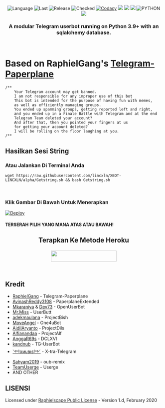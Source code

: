 <p align="center">
    <img alt="Language" src="https://img.shields.io/github/languages/count/lincxln/XBOT-LINCXLN?style=for-the-badge">
    <img alt="Last" src="https://img.shields.io/github/last-commit/lincxln/XBOT-LINCXLN/alpha?style=for-the-badge">
    <img alt="Release" src="https://img.shields.io/github/release-date-pre/lincxln/XBOT-LINCXLN?label=RELEASE&style=for-the-badge">
    <img alt="Checked" src="https://img.shields.io/github/checks-status/lincxln/XBOT-LINCXLN/alpha?style=for-the-badge">
    <a href="https://travis-ci.com/lincxln/XBOT-LINCXLN.svg?branch=alpha" /></a>
    <a href="https://app.codacy.com/gh/lincxln/XBOT-LINCXLN/dashboard"> <img src="https://img.shields.io/codacy/grade/a8f0747a964e4712818a28d2a7f4edd3?color=blue&logo=codacy&style=for-the-badge" alt="Codacy" /></a>
    <a href="https://github.com/lincxln/XBOT-LINCXLN"> <img src="https://img.shields.io/github/repo-size/lincxln/XBOT-LINCXLN?logo=github&style=for-the-badge" /></a>
    <a href="https://github.com/lincxln/XBOT-LINCXLN/network/members"> <img src="https://img.shields.io/github/forks/lincxln/XBOT-LINCXLN?logo=github&style=for-the-badge" /></a>
    <a href="https://pypi.org/project/Telethon/"> <img src="https://img.shields.io/pypi/v/telethon?label=telethon&logo=pypi&logoColor=white&style=for-the-badge" /></a>
    <img alt="PYTHON" src="https://img.shields.io/badge/PYTHON-v3.9.0-blue?style=for-the-badge&logo=appveyor"/>
    <a href="https://hub.docker.com/r/lincxln/xdocker/tags?page=1&ordering=last_updated"> <img src="https://img.shields.io/docker/v/lincxln/xdocker/buster?label=docker%20version&logo=docker&style=for-the-badge" /></a>
   </p>
<h3 align="center">A modular Telegram userbot running on Python 3.9+ with an sqlalchemy database.</h3>
<p align="center">&nbsp;</p>

# Based on RaphielGang's [Telegram-Paperplane](https://github.com/RaphielGang/Telegram-Paperplane)

```
/**
    Your Telegram account may get banned.
    I am not responsible for any improper use of this bot
    This bot is intended for the purpose of having fun with memes,
    as well as efficiently managing groups.
    You ended up spamming groups, getting reported left and right,
    and you ended up in a Finale Battle with Telegram and at the end
    Telegram Team deleted your account?
    And after that, then you pointed your fingers at us
    for getting your acoount deleted?
    I will be rolling on the floor laughing at you.
/**
```

## Hasilkan Sesi String

### Atau Jalankan Di Terminal Anda

```
wget https://raw.githubusercontent.com/lincxln/XBOT-LINCXLN/alpha/Getstring.sh && bash Getstring.sh
```
<br>

### Klik Gambar Di Bawah Untuk Menerapkan
[![Deploy](https://coursework.vschool.io/content/images/size/w1000/2018/10/heroku_logo.jpeg)](https://heroku.com/deploy?template=https://github.com/lincxln/XBOT-LINCXLN)

#### TERSERAH PILIH YANG MANA ATAS ATAU BAWAH!

## <p align="center">Terapkan Ke Metode Heroku</p>


<p align="center"><a href="https://heroku.com/deploy?template=https://github.com/lincxln/XBOT-LINCXLN/tree/alpha"> <img src="https://img.shields.io/badge/Terapkan%20Ke%20Heroku-blue?style=flat&logo=heroku" width="210" height="34.45" /></a></p>

<br>
</p>

## Kredit
*   [RaphielGang](https://github.com/RaphielGang) - Telegram-Paperplane
*   [AvinashReddy3108](https://github.com/AvinashReddy3108) - PaperplaneExtended
*   [Mkaraniya](https://github.com/mkaraniya) & [Dev73](https://github.com/Devp73) - OpenUserBot
*   [Mr.Miss](https://github.com/keselekpermen69) - UserButt
*   [adekmaulana](https://github.com/adekmaulana) - ProjectBish
*   [MoveAngel](https://github.com/MoveAngel) - One4uBot
*   [AidilAryanto](https://github.com/aidilaryanto) - ProjectDils 
*   [Alfianandaa](https://github.com/alfianandaa/ProjectAlf) - ProjectAlf
*   [AnggaR69s](https://github.com/GengKapak/DCLXVI) - DCLXVI
*   [kandnub](https://github.com/kandnub) - TG-UserBot
*   [༺αиυвιѕ༻](https://github.com/Dark-Princ3) - X-tra-Telegram
*   [Sahyam2019](https://github.com/sahyam2019/oub-remix) - oub-remix
*   [TeamUserge](https://github.com/UsergeTeam/Userge) - Userge
*   AND OTHER

## LISENSI
Licensed under [Raphielscape Public License](https://github.com/X-Newbie/XBot-Remix/blob/x-sql-extended/LICENSE) - Version 1.d, February 2020
